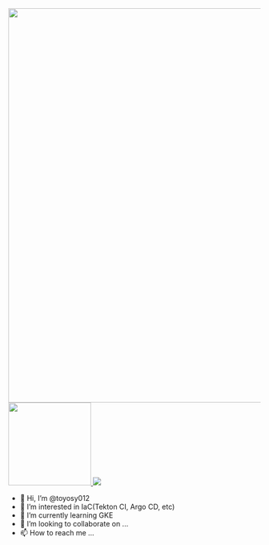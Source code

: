 <a href="https://github.com/vn7n24fzkq/github-profile-summary-cards">
  <img align="center" width="786" src="https://github-profile-summary-cards.vercel.app/api/cards/profile-details?username=toyosy012&theme=github#gh-light-mode-only" />
</a>

<a href="https://github.com/anuraghazra/github-readme-stats">
  <img height="165" src="https://github-readme-stats.vercel.app/api?username=toyosy012&count_private=true&include_all_commits=true&show_icons=true" />
</a>
<a href="https://github.com/anuraghazra/github-readme-stats">
  <img src="https://github-readme-stats.vercel.app/api/top-langs/?username=toyosy012&layout=compact" />
</a>

- 👋 Hi, I’m @toyosy012
- 👀 I’m interested in IaC(Tekton CI, Argo CD, etc)
- 🌱 I’m currently learning GKE
- 💞️ I’m looking to collaborate on ...
- 📫 How to reach me ...

<!---
toyosy012/toyosy012 is a ✨ special ✨ repository because its `README.md` (this file) appears on your GitHub profile.
You can click the Preview link to take a look at your changes.
--->
